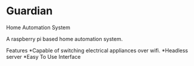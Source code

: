 # Guardian
Home Automation System

A raspberry pi based home automation system.

Features
*Capable of switching electrical appliances over wifi.
*Headless server
*Easy To Use Interface
